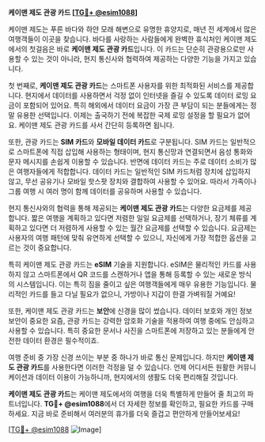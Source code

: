 **케이맨 제도 관광 카드 [[TG💪+ @esim1088](https://t.me/s/esim1088)]**

케이맨 제도는 푸른 바다와 하얀 모래 해변으로 유명한 휴양지로, 매년 전 세계에서 많은 여행객들이 이곳을 찾습니다. 바다를 사랑하는 사람들에게 완벽한 휴식처인 케이맨 제도에서의 첫걸음은 바로 **케이맨 제도 관광 카드**입니다. 이 카드는 단순히 관광용으로만 사용할 수 있는 것이 아니라, 현지 통신사와 협력하여 제공하는 다양한 기능을 가지고 있습니다.

첫 번째로, **케이맨 제도 관광 카드**는 스마트폰 사용자를 위한 최적화된 서비스를 제공합니다. 현지에서 데이터를 사용하면서 걱정 없이 인터넷을 즐길 수 있도록 데이터 로밍 요금이 포함되어 있어요. 특히 해외에서 데이터 요금이 가장 큰 부담이 되는 분들에게는 정말 유용한 선택입니다. 이제는 출국하기 전에 복잡한 국제 로밍 설정을 할 필요가 없어요. 케이맨 제도 관광 카드를 사서 간단히 등록하면 됩니다.

또한, 관광 카드는 **SIM 카드**와 **모바일 데이터 카드**로 구분됩니다. SIM 카드는 일반적으로 스마트폰에 직접 삽입해 사용하는 형태이며, 현지 통신망과 연결되면서 음성 통화와 문자 메시지를 손쉽게 이용할 수 있습니다. 반면에 데이터 카드는 주로 데이터 소비가 많은 여행자들에게 적합합니다. 데이터 카드는 일반적인 SIM 카드처럼 장치에 삽입하지 않고, 무선 공유기나 모바일 핫스팟 장치와 결합하여 사용할 수 있어요. 따라서 가족이나 그룹 여행 시 여러 명이 함께 데이터를 공유하며 사용할 수 있습니다.

현지 통신사와의 협력을 통해 제공되는 **케이맨 제도 관광 카드**는 다양한 요금제를 제공합니다. 짧은 여행을 계획하고 있다면 저렴한 일일 요금제를 선택하거나, 장기 체류를 계획하고 있다면 더 저렴하게 사용할 수 있는 월간 요금제를 선택할 수 있습니다. 요금제는 사용자의 여행 패턴에 맞춰 유연하게 선택할 수 있으니, 자신에게 가장 적합한 옵션을 고르는 것이 중요합니다.

특히 케이맨 제도 관광 카드는 **eSIM** 기술을 지원합니다. eSIM은 물리적인 카드를 사용하지 않고 스마트폰에서 QR 코드를 스캔하거나 앱을 통해 등록할 수 있는 새로운 방식의 시스템입니다. 이는 특히 짐을 줄이고 싶은 여행객들에게 매우 유용한 기능입니다. 물리적인 카드를 들고 다닐 필요가 없으니, 가방이나 지갑이 한결 가벼워질 거예요!

또한, 케이맨 제도 관광 카드는 **보안**에 신경을 많이 썼습니다. 데이터 보호와 개인 정보 보안이 중요한 요즘, 관광 카드는 강력한 암호화 기술을 적용하여 여행 중에도 안심하고 사용할 수 있습니다. 특히 중요한 문서나 사진을 스마트폰에 저장하고 있는 분들에게 안전한 데이터 환경은 필수적이죠.

여행 준비 중 가장 신경 쓰이는 부분 중 하나가 바로 통신 문제입니다. 하지만 **케이맨 제도 관광 카드**를 사용한다면 이러한 걱정을 덜 수 있습니다. 언제 어디서든 원활한 커뮤니케이션과 데이터 이용이 가능하니까, 현지에서의 생활도 더욱 편리해질 것입니다.

**케이맨 제도 관광 카드**는 케이맨 제도에서의 여행을 더욱 특별하게 만들어 줄 최고의 파트너입니다. **TG💪+ @esim1088**에서 더 자세한 정보를 확인하고, 필요한 카드를 구매하세요. 지금 바로 준비해서 여러분의 휴가를 더욱 즐겁고 편안하게 만들어보세요!

[[TG💪+ @esim1088](https://t.me/s/esim1088) ![Image](https://i.postimg.cc/Y0z9fWf4/image.png)]